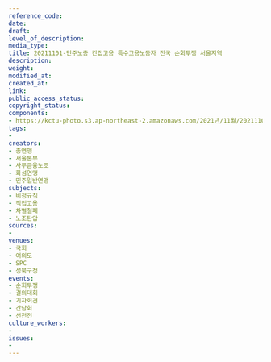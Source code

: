 ```yaml
---
reference_code: 
date: 
draft: 
level_of_description: 
media_type: 
title: 20211101-민주노총 간접고용 특수고용노동자 전국 순회투쟁 서울지역
description: 
weight: 
modified_at: 
created_at: 
link: 
public_access_status: 
copyright_status: 
components:
- https://kctu-photo.s3.ap-northeast-2.amazonaws.com/2021년/11월/20211101-민주노총+간접고용+특수고용노동자+전국+순회투쟁+서울지역/404400_63505_2130.jpg
tags:
- 
creators:
- 총연맹
- 서울본부
- 사무금융노조
- 화섬연맹
- 민주일반연맹
subjects:
- 비정규직
- 직접고용
- 차별철폐
- 노조탄압
sources:
- 
venues:
- 국회
- 여의도
- SPC
- 성북구청
events:
- 순회투쟁
- 결의대회
- 기자회견
- 간담회
- 선전전
culture_workers:
- 
issues:
- 
---
```

